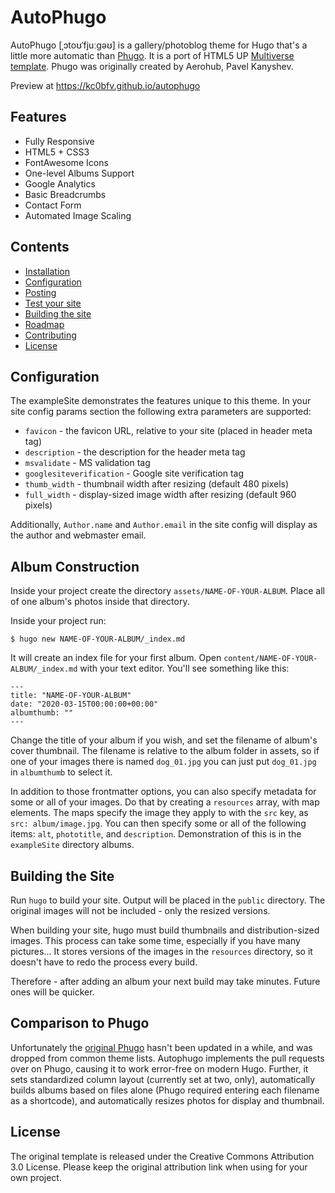 # AutoPhugo

AutoPhugo [ˌɔtoʊˈfjuːgəʊ] is a gallery/photoblog theme for Hugo that's a little more automatic than [Phugo](https://github.com/kc0bfv/phugo/).  It is a port of HTML5 UP [Multiverse template](https://html5up.net/multiverse).  Phugo was originally created by Aerohub, Pavel Kanyshev.

Preview at <https://kc0bfv.github.io/autophugo>

## Features

- Fully Responsive
- HTML5 + CSS3
- FontAwesome Icons
- One-level Albums Support
- Google Analytics
- Basic Breadcrumbs
- Contact Form
- Automated Image Scaling

## Contents

- [Installation](#installation)
- [Configuration](#configuration)
- [Posting](#posting)
- [Test your site](#test-your-site)
- [Building the site](#building-the-site)
- [Roadmap](#roadmap)
- [Contributing](#contributing)
- [License](#license)


## Configuration

The exampleSite demonstrates the features unique to this theme.  In your site config params section the following extra parameters are supported:

* `favicon` - the favicon URL, relative to your site (placed in header meta tag)
* `description` - the description for the header meta tag
* `msvalidate` - MS validation tag
* `googlesiteverification` - Google site verification tag
* `thumb_width` - thumbnail width after resizing (default 480 pixels)
* `full_width` - display-sized image width after resizing (default 960 pixels)

Additionally, `Author.name` and `Author.email` in the site config will display as the author and webmaster email.

## Album Construction

Inside your project create the directory `assets/NAME-OF-YOUR-ALBUM`.  Place all of one album's photos inside that directory.

Inside your project run:

```
$ hugo new NAME-OF-YOUR-ALBUM/_index.md
```

It will create an index file for your first album.  Open `content/NAME-OF-YOUR-ALBUM/_index.md` with your text editor. You'll see something like this:

```
---
title: "NAME-OF-YOUR-ALBUM"
date: "2020-03-15T00:00:00+00:00"
albumthumb: ""
---
```

Change the title of your album if you wish, and set the filename of album's cover thumbnail.  The filename is relative to the album folder in assets, so if one of your images there is named `dog_01.jpg` you can just put `dog_01.jpg` in `albumthumb` to select it.

In addition to those frontmatter options, you can also specify metadata for some or all of your images.  Do that by creating a `resources` array, with map elements.  The maps specify the image they apply to with the `src` key, as `src: album/image.jpg`.  You can then specify some or all of the following items: `alt`, `phototitle`, and `description`.  Demonstration of this is in the `exampleSite` directory albums.

## Building the Site

Run `hugo` to build your site.  Output will be placed in the `public` directory.  The original images will not be included - only the resized versions.

When building your site, hugo must build thumbnails and distribution-sized images.  This process can take some time, especially if you have many pictures...  It stores versions of the images in the `resources` directory, so it doesn't have to redo the process every build.

Therefore - after adding an album your next build may take minutes.  Future ones will be quicker.

## Comparison to Phugo

Unfortunately the [original Phugo](https://github.com/aerohub/phugo) hasn't been updated in a while, and was dropped from common theme lists.  Autophugo implements the pull requests over on Phugo, causing it to work error-free on modern Hugo.  Further, it sets standardized column layout (currently set at two, only), automatically builds albums based on files alone (Phugo required entering each filename as a shortcode), and automatically resizes photos for display and thumbnail.

## License

The original template is released under the Creative Commons Attribution 3.0 License. Please keep the original attribution link when using for your own project.
